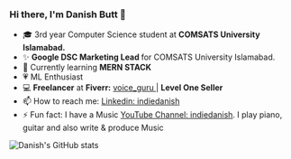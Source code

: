 ### Hi there, I'm Danish Butt 👋


 - 🎓  3rd year Computer Science student at <strong> COMSATS University Islamabad. </strong>
 - ✨ <strong> Google DSC Marketing Lead </strong> for COMSATS University Islamabad.
 - 🌱 Currently learning <strong> MERN STACK </strong>
 - 💗 ML Enthusiast 
 - 💻 <strong>Freelancer</strong> at <strong>Fiverr:</strong> [voice_guru ](https://www.fiverr.com/voice_guru) | <strong>Level One Seller</strong>
 - 📫 How to reach me: [Linkedin: indiedanish](https://www.linkedin.com/in/indiedanish/)
 - ⚡ Fun fact: I have a Music [YouTube Channel: indiedanish](https://youtube.com/c/indiedanish). I play piano, guitar and also write & produce Music

![Danish's GitHub stats](https://github-readme-stats.vercel.app/api?username=indiedanish&show_icons=true&theme=radical)
